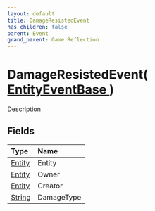 ```yaml
---
layout: default
title: DamageResistedEvent
has_children: false
parent: Event
grand_parent: Game Reflection
---
```

# DamageResistedEvent( [ EntityEventBase ](/riftbreaker-wiki/docs/game-reflection/events/entity_event_base/) )
Description 

## Fields

| Type | Name |
|:----------|:--------------|
| [Entity](/riftbreaker-wiki/docs/game-reflection/classes/entity/) | Entity |
| [Entity](/riftbreaker-wiki/docs/game-reflection/classes/entity/) | Owner |
| [Entity](/riftbreaker-wiki/docs/game-reflection/classes/entity/) | Creator |
| [String](/riftbreaker-wiki/docs/game-reflection/components/string/) | DamageType |

